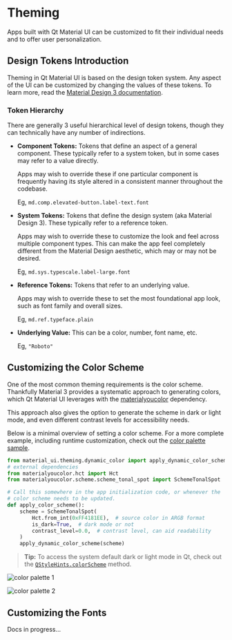# Theming

Apps built with Qt Material UI can be customized to fit their individual
needs and to offer user personalization.

## Design Tokens Introduction

Theming in Qt Material UI is based on the design token system. Any
aspect of the UI can be customized by changing the values of these
tokens. To learn more, read the
[Material Design 3 documentation](https://m3.material.io/foundations/design-tokens/overview).

### Token Hierarchy

There are generally 3 useful hierarchical level of design tokens, though
they can technically have any number of indirections.

- **Component Tokens:** Tokens that define an aspect of a general
  component. These typically refer to a system token, but in some cases
  may refer to a value directly.

  Apps may wish to override these if one particular component is
  frequently having its style altered in a consistent manner throughout
  the codebase.

  Eg, `md.comp.elevated-button.label-text.font`

- **System Tokens:** Tokens that define the design system (aka
  Material Design 3). These typically refer to a reference token.

  Apps may wish to override these to customize the look and feel across
  multiple component types. This can make the app feel completely
  different from the Material Design aesthetic, which may or may not be
  desired.

  Eg, `md.sys.typescale.label-large.font`

- **Reference Tokens:** Tokens that refer to an underlying value.

  Apps may wish to override these to set the most foundational app look,
  such as font family and overall sizes.

  Eg, `md.ref.typeface.plain`

- **Underlying Value:** This can be a color, number, font name, etc.

  Eg, `"Roboto"`

## Customizing the Color Scheme

One of the most common theming requirements is the color scheme.
Thankfully Material 3 provides a systematic approach to generating
colors, which Qt Material UI leverages with the
[materialyoucolor](https://pypi.org/project/materialyoucolor/)
dependency.

This approach also gives the option to generate the scheme in dark or
light mode, and even different contrast levels for accessibility needs.

Below is a minimal overview of setting a color scheme. For a more
complete example, including runtime customization, check out the
[color palette sample](https://github.com/herobank110/qt-material-ui/blob/main/samples/color_palette.py).

```python
from material_ui.theming.dynamic_color import apply_dynamic_color_scheme
# external dependencies
from materialyoucolor.hct import Hct
from materialyoucolor.scheme.scheme_tonal_spot import SchemeTonalSpot

# Call this somewhere in the app initialization code, or whenever the
# color scheme needs to be updated.
def apply_color_scheme():
    scheme = SchemeTonalSpot(
        Hct.from_int(0xFF4181EE),  # source color in ARGB format
        is_dark=True,  # dark mode or not
        contrast_level=0.0,  # contrast level, can aid readability
    )
    apply_dynamic_color_scheme(scheme)
```

> **Tip:** To access the system default dark or light mode in
> Qt, check out the [`QStyleHints.colorScheme`](https://doc.qt.io/qt-6/qstylehints.html#colorScheme-prop) method.

![color palette 1](./color-palette-1.png)

![color palette 2](./color-palette-2.png)

## Customizing the Fonts

Docs in progress...
